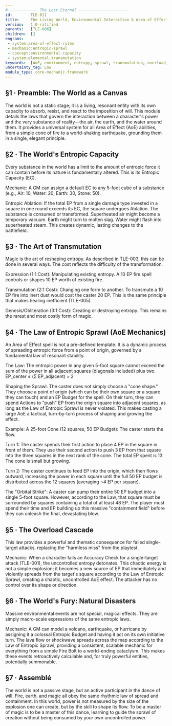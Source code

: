 ```yaml
---
#───────────── The Lost Eternal ──────────────────────
id:        TLE-011
title:     The Living World, Environmental Interaction & Area of Effect
version:   1.0-ratified
parents:   [TLE-006]
children:  []
engrams:
 - system:area-of-effect-rules
 - mechanic:entropic-sprawl
 - concept:environmental-capacity
 - system:elemental-transmutation
keywords:  [AoE, environment, entropy, sprawl, transmutation, overload, TLE]
uncertainty_tag: Low
module_type: core-mechanic-framework
---
```

## §1 · Preamble: The World as a Canvas
The world is not a static stage; it is a living, resonant entity with its own capacity to absorb, resist, and react to the imposition of will. This module details the laws that govern the interaction between a character's power and the very substance of reality—the air, the earth, and the water around them. It provides a universal system for all Area of Effect (AoE) abilities, from a simple cone of fire to a world-shaking earthquake, grounding them in a single, elegant principle.

## §2 · The World's Entropic Capacity
Every substance in the world has a limit to the amount of entropic force it can contain before its nature is fundamentally altered. This is its Entropic Capacity (EC).

Mechanic: A GM can assign a default EC to any 5-foot cube of a substance (e.g., Air: 10, Water: 20, Earth: 30, Stone: 50).

Entropic Ablation: If the total EP from a single damage type invested in a square in one round exceeds its EC, the square undergoes Ablation. The substance is consumed or transformed. Superheated air might become a temporary vacuum. Earth might turn to molten slag. Water might flash into superheated steam. This creates dynamic, lasting changes to the battlefield.

## §3 · The Art of Transmutation
Magic is the art of reshaping entropy. As described in TLE-003, this can be done in several ways. The cost reflects the difficulty of the transformation.

Expression (1:1 Cost): Manipulating existing entropy. A 10 EP fire spell controls or shapes 10 EP worth of existing fire.

Transmutation (2:1 Cost): Changing one form to another. To transmute a 10 EP fire into inert dust would cost the caster 20 EP. This is the same principle that makes healing inefficient (TLE-005).

Genesis/Obliteration (3:1 Cost): Creating or destroying entropy. This remains the rarest and most costly form of magic.

## §4 · The Law of Entropic Sprawl (AoE Mechanics)
An Area of Effect spell is not a pre-defined template. It is a dynamic process of spreading entropic force from a point of origin, governed by a fundamental law of resonant stability.

The Law: The entropic power in any given 5-foot square cannot exceed the sum of the power in all adjacent squares (diagonals included) plus two.
EP_center ≤ (Σ EP_adjacent) + 2

Shaping the Sprawl: The caster does not simply choose a "cone shape." They choose a point of origin (which can be their own square or a square they can touch) and an EP Budget for the spell. On their turn, they can spend Actions to "push" EP from the origin square into adjacent squares, as long as the Law of Entropic Sprawl is never violated. This makes casting a large AoE a tactical, turn-by-turn process of shaping and growing the effect.

Example: A 25-foot Cone (12 squares, 50 EP Budget): The caster starts the flow.

Turn 1: The caster spends their first action to place 4 EP in the square in front of them. They use their second action to push 3 EP from that square into the three squares in the next rank of the cone. The total EP spent is 13. The cone is small but growing.

Turn 2: The caster continues to feed EP into the origin, which then flows outward, increasing the power in each square until the full 50 EP budget is distributed across the 12 squares (averaging ~4 EP per square).

The "Orbital Strike": A caster can pump their entire 50 EP budget into a single 5-foot square. However, according to the Law, that square must be surrounded by squares containing a total of at least 48 EP. The player must spend their time and EP building up this massive "containment field" before they can unleash the final, devastating blow.

## §5 · The Overload Cascade
This law provides a powerful and thematic consequence for failed single-target attacks, replacing the "harmless miss" from the playtest.

Mechanic: When a character fails an Accuracy Check for a single-target attack (TLE-001), the uncontrolled entropy detonates. This chaotic energy is not a simple explosion; it becomes a new source of EP that immediately and violently spreads from the target's square according to the Law of Entropic Sprawl, creating a chaotic, uncontrolled AoE effect. The attacker has no control over its shape or direction.

## §6 · The World's Fury: Natural Disasters
Massive environmental events are not special, magical effects. They are simply macro-scale expressions of the same entropic laws.

Mechanic: A GM can model a volcano, earthquake, or hurricane by assigning it a colossal Entropic Budget and having it act on its own initiative turn. The lava flow or shockwave spreads across the map according to the Law of Entropic Sprawl, providing a consistent, scalable mechanic for everything from a simple Fire Bolt to a world-ending cataclysm. This makes these events retroactively calculable and, for truly powerful entities, potentially summonable.

## §7 · Assemblé
The world is not a passive stage, but an active participant in the dance of will. Fire, earth, and magic all obey the same rhythmic law of spread and containment. In this world, power is not measured by the size of the explosion one can create, but by the skill to shape its flow. To be a master of magic is to be a master of this dance, learning to guide the sprawl of creation without being consumed by your own uncontrolled power.